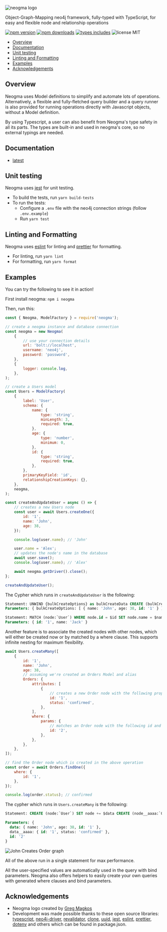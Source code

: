 ![neogma logo](https://themetalfleece.github.io/neogma-docs/docs/assets/images/logo-text-horizontal.svg)

Object-Graph-Mapping neo4j framework, fully-typed with TypeScript, for easy and flexible node and relationship operations

[![npm version](https://badgen.net/npm/v/neogma)](https://www.npmjs.com/package/neogma)
[![npm downloads](https://badgen.net/npm/dt/neogma)](https://www.npmjs.com/package/neogma)
[![types includes](https://badgen.net/npm/types/tslib)](https://www.typescriptlang.org/)
![license MIT](https://badgen.net/github/license/themetalfleece/neogma)

- [Overview](#overview)
- [Documentation](#documentation)
- [Unit testing](#unit-testing)
- [Linting and Formatting](#linting-and-formatting)
- [Examples](#examples)
- [Acknowledgements](#acknowledgements)

## Overview

Neogma uses Model definitions to simplify and automate lots of operations. Alternatively, a flexible and fully-fletched query builder and a query runner is also provided for running operations directly with Javascript objects, without a Model definition.

By using Typescript, a user can also benefit from Neogma's type safety in all its parts. The types are built-in and used in neogma's core, so no external typings are needed.

## Documentation

-   [latest](https://themetalfleece.github.io/neogma-docs)

## Unit testing

Neogma uses [jest](https://jestjs.io/) for unit testing.

-   To build the tests, run `yarn build-tests`
-   To run the tests:
    -   Configure a `.env` file with the neo4j connection strings (follow `.env.example`)
    -   Run `yarn test`

## Linting and Formatting

Neogma uses [eslint](https://eslint.org/) for linting and [prettier](https://prettier.io/) for formatting.

-   For linting, run `yarn lint`
-   For formatting, run `yarn format`

## Examples

You can try the following to see it in action!

First install neogma: `npm i neogma`

Then, run this:

```js
const { Neogma, ModelFactory } = require('neogma');

// create a neogma instance and database connection
const neogma = new Neogma(
    {
        // use your connection details
        url: 'bolt://localhost',
        username: 'neo4j',
        password: 'password',
    },
    {
        logger: console.log,
    },
);

// create a Users model
const Users = ModelFactory(
    {
        label: 'User',
        schema: {
            name: {
                type: 'string',
                minLength: 3,
                required: true,
            },
            age: {
                type: 'number',
                minimum: 0,
            },
            id: {
                type: 'string',
                required: true,
            },
        },
        primaryKeyField: 'id',
        relationshipCreationKeys: {},
    },
    neogma,
);

const createAndUpdateUser = async () => {
    // creates a new Users node
    const user = await Users.createOne({
        id: '1',
        name: 'John',
        age: 38,
    });

    console.log(user.name); // 'John'

    user.name = 'Alex';
    // updates the node's name in the database
    await user.save();
    console.log(user.name); // 'Alex'

    await neogma.getDriver().close();
};

createAndUpdateUser();
```

The Cypher which runs in `createAndUpdateUser` is the following:

```sql
Statement: UNWIND {bulkCreateOptions} as bulkCreateData CREATE (bulkCreateNodes:`User`) SET bulkCreateNodes += bulkCreateData
Parameters: { bulkCreateOptions: [ { name: 'John', age: 38, id: '1' } ] }

Statement: MATCH (node:`User`) WHERE node.id = $id SET node.name = $name
Parameters: { id: '1', name: 'Jack' }
```

Another feature is to associate the created nodes with other nodes, which will either be created now or by matched by a where clause. This supports infinite nesting for maximum flexibility.

```js
await Users.createMany([
    {
        id: '1',
        name: 'John',
        age: 38,
        // assuming we're created an Orders Model and alias
        Orders: {
            attributes: [
                {
                    // creates a new Order node with the following properties, and associates it with John
                    id: '1',
                    status: 'confirmed',
                },
            ],
            where: {
                params: {
                    // matches an Order node with the following id and associates it with John
                    id: '2',
                },
            },
        },
    },
]);

// find the Order node which is created in the above operation
const order = await Orders.findOne({
    where: {
        id: '1',
    },
});

console.log(order.status); // confirmed
```

The cypher which runs in `Users.createMany` is the following:

```sql
Statement: CREATE (node:`User`) SET node += $data CREATE (node__aaaa:`Order`) SET node__aaaa += $data__aaaa CREATE (node)-[:CREATES]->(node__aaaa) WITH DISTINCT node MATCH (targetNode:`Order`) WHERE targetNode.id = $id CREATE (node)-[r:CREATES]->(targetNode)

Parameters: {
  data: { name: 'John', age: 38, id: '1' },
  data__aaaa: { id: '1', status: 'confirmed' },
  id: '2'
}
```

![John Creates Order graph](https://i.imgur.com/gK3d74h.png)

All of the above run in a single statement for max performance.

All the user-specified values are automatically used in the query with bind parameters. Neogma also offers helpers to easily create your own queries with generated where clauses and bind parameters.

## Acknowledgements

-   Neogma logo created by [Greg Magkos](https://github.com/grigmag)
-   Development was made possible thanks to these open source libraries: [typescript](https://www.npmjs.com/package/typescript), [neo4j-driver](https://www.npmjs.com/package/neo4j-driver), [revalidator](https://www.npmjs.com/package/revalidator), [clone](https://www.npmjs.com/package/clone), [uuid](https://www.npmjs.com/package/uuid), [jest](https://www.npmjs.com/package/jest), [eslint](https://www.npmjs.com/package/eslint), [prettier](https://www.npmjs.com/package/prettier), [dotenv](https://www.npmjs.com/package/dotenv) and others which can be found in package.json.

